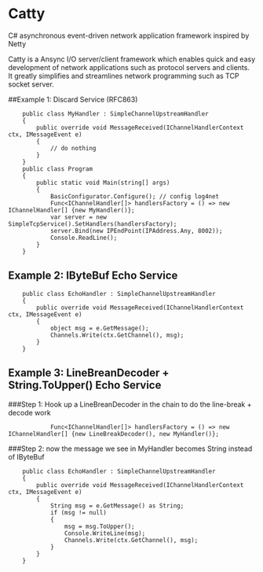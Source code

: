 # Catty
C# asynchronous event-driven network application framework inspired by Netty

Catty is a Ansync I/O server/client  framework which enables quick and easy development 
of network applications such as protocol servers and clients. It greatly simplifies 
and streamlines network programming such as TCP socket server.


##Example 1: Discard Service (RFC863)

```
    public class MyHandler : SimpleChannelUpstreamHandler
    {
        public override void MessageReceived(IChannelHandlerContext ctx, IMessageEvent e)
        {
	        // do nothing
        }
    }
    public class Program
    {
        public static void Main(string[] args)
        {
            BasicConfigurator.Configure(); // config log4net
            Func<IChannelHandler[]> handlersFactory = () => new IChannelHandler[] {new MyHandler()};
            var server = new SimpleTcpService().SetHandlers(handlersFactory);
            server.Bind(new IPEndPoint(IPAddress.Any, 8002));
            Console.ReadLine();
        }
    }
```

## Example 2: IByteBuf Echo Service
```
    public class EchoHandler : SimpleChannelUpstreamHandler
    {
        public override void MessageReceived(IChannelHandlerContext ctx, IMessageEvent e)
        {
            object msg = e.GetMessage();
            Channels.Write(ctx.GetChannel(), msg);
        }
    }
```

## Example 3: LineBreanDecoder + String.ToUpper() Echo Service
###Step 1: Hook up a LineBreanDecoder in the chain to do the line-break + decode work
```
            Func<IChannelHandler[]> handlersFactory = () => new IChannelHandler[] {new LineBreakDecoder(), new MyHandler()};
```
###Step 2: now the message we see in MyHandler becomes String instead of IByteBuf
```
    public class EchoHandler : SimpleChannelUpstreamHandler
    {
        public override void MessageReceived(IChannelHandlerContext ctx, IMessageEvent e)
        {
            String msg = e.GetMessage() as String;
            if (msg != null)
            {
                msg = msg.ToUpper();
                Console.WriteLine(msg);
                Channels.Write(ctx.GetChannel(), msg);
            }
        }
    }
```
